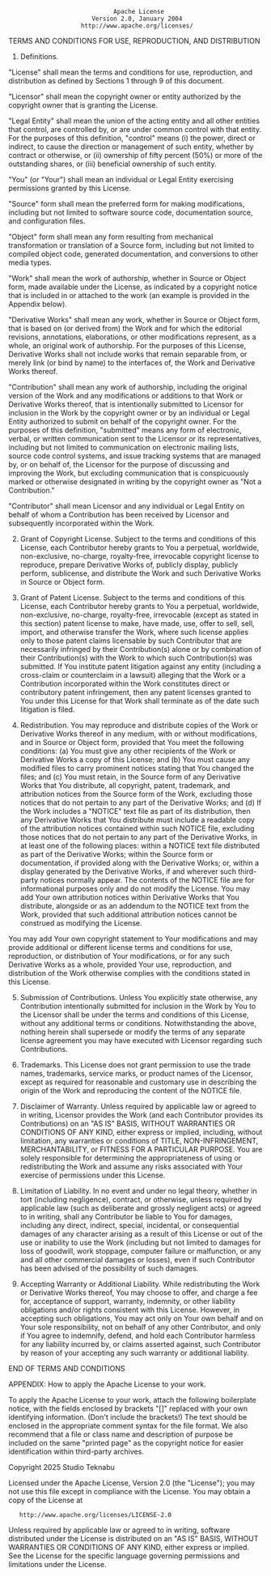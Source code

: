                                  Apache License
                           Version 2.0, January 2004
                        http://www.apache.org/licenses/

TERMS AND CONDITIONS FOR USE, REPRODUCTION, AND DISTRIBUTION

1. Definitions.

"License" shall mean the terms and conditions for use, reproduction,
and distribution as defined by Sections 1 through 9 of this document.

"Licensor" shall mean the copyright owner or entity authorized by
the copyright owner that is granting the License.

"Legal Entity" shall mean the union of the acting entity and all other
entities that control, are controlled by, or are under common control
with that entity. For the purposes of this definition, "control" means
(i) the power, direct or indirect, to cause the direction or management
of such entity, whether by contract or otherwise, or (ii) ownership of
fifty percent (50%) or more of the outstanding shares, or (iii)
beneficial ownership of such entity.

"You" (or "Your") shall mean an individual or Legal Entity exercising
permissions granted by this License.

"Source" form shall mean the preferred form for making modifications,
including but not limited to software source code, documentation source,
and configuration files.

"Object" form shall mean any form resulting from mechanical transformation
or translation of a Source form, including but not limited to compiled
object code, generated documentation, and conversions to other media types.

"Work" shall mean the work of authorship, whether in Source or Object form,
made available under the License, as indicated by a copyright notice that
is included in or attached to the work (an example is provided in the
Appendix below).

"Derivative Works" shall mean any work, whether in Source or Object form,
that is based on (or derived from) the Work and for which the editorial
revisions, annotations, elaborations, or other modifications represent,
as a whole, an original work of authorship. For the purposes of this
License, Derivative Works shall not include works that remain separable
from, or merely link (or bind by name) to the interfaces of, the Work
and Derivative Works thereof.

"Contribution" shall mean any work of authorship, including the original
version of the Work and any modifications or additions to that Work or
Derivative Works thereof, that is intentionally submitted to Licensor for
inclusion in the Work by the copyright owner or by an individual or
Legal Entity authorized to submit on behalf of the copyright owner.
For the purposes of this definition, "submitted" means any form of
electronic, verbal, or written communication sent to the Licensor or its
representatives, including but not limited to communication on electronic
mailing lists, source code control systems, and issue tracking systems
that are managed by, or on behalf of, the Licensor for the purpose of
discussing and improving the Work, but excluding communication that is
conspicuously marked or otherwise designated in writing by the copyright
owner as "Not a Contribution."

"Contributor" shall mean Licensor and any individual or Legal Entity on
behalf of whom a Contribution has been received by Licensor and
subsequently incorporated within the Work.

2. Grant of Copyright License. Subject to the terms and conditions of
this License, each Contributor hereby grants to You a perpetual,
worldwide, non-exclusive, no-charge, royalty-free, irrevocable copyright
license to reproduce, prepare Derivative Works of, publicly display,
publicly perform, sublicense, and distribute the Work and such Derivative
Works in Source or Object form.

3. Grant of Patent License. Subject to the terms and conditions of this
License, each Contributor hereby grants to You a perpetual, worldwide,
non-exclusive, no-charge, royalty-free, irrevocable (except as stated in
this section) patent license to make, have made, use, offer to sell, sell,
import, and otherwise transfer the Work, where such license applies only
to those patent claims licensable by such Contributor that are necessarily
infringed by their Contribution(s) alone or by combination of their
Contribution(s) with the Work to which such Contribution(s) was submitted.
If You institute patent litigation against any entity (including a
cross-claim or counterclaim in a lawsuit) alleging that the Work or a
Contribution incorporated within the Work constitutes direct or
contributory patent infringement, then any patent licenses granted to You
under this License for that Work shall terminate as of the date such
litigation is filed.

4. Redistribution. You may reproduce and distribute copies of the Work or
Derivative Works thereof in any medium, with or without modifications, and
in Source or Object form, provided that You meet the following conditions:
(a) You must give any other recipients of the Work or Derivative Works a
copy of this License; and
(b) You must cause any modified files to carry prominent notices stating
that You changed the files; and
(c) You must retain, in the Source form of any Derivative Works that You
distribute, all copyright, patent, trademark, and attribution notices from
the Source form of the Work, excluding those notices that do not pertain
to any part of the Derivative Works; and
(d) If the Work includes a "NOTICE" text file as part of its distribution,
then any Derivative Works that You distribute must include a readable copy
of the attribution notices contained within such NOTICE file, excluding
those notices that do not pertain to any part of the Derivative Works,
in at least one of the following places: within a NOTICE text file
distributed as part of the Derivative Works; within the Source form or
documentation, if provided along with the Derivative Works; or, within a
display generated by the Derivative Works, if and wherever such third-party
notices normally appear. The contents of the NOTICE file are for
informational purposes only and do not modify the License. You may add
Your own attribution notices within Derivative Works that You distribute,
alongside or as an addendum to the NOTICE text from the Work, provided
that such additional attribution notices cannot be construed as modifying
the License.

You may add Your own copyright statement to Your modifications and may
provide additional or different license terms and conditions for use,
reproduction, or distribution of Your modifications, or for any such
Derivative Works as a whole, provided Your use, reproduction, and
distribution of the Work otherwise complies with the conditions stated
in this License.

5. Submission of Contributions. Unless You explicitly state otherwise,
any Contribution intentionally submitted for inclusion in the Work by You
to the Licensor shall be under the terms and conditions of this License,
without any additional terms or conditions. Notwithstanding the above,
nothing herein shall supersede or modify the terms of any separate license
agreement you may have executed with Licensor regarding such Contributions.

6. Trademarks. This License does not grant permission to use the trade
names, trademarks, service marks, or product names of the Licensor, except
as required for reasonable and customary use in describing the origin of
the Work and reproducing the content of the NOTICE file.

7. Disclaimer of Warranty. Unless required by applicable law or agreed to
in writing, Licensor provides the Work (and each Contributor provides its
Contributions) on an "AS IS" BASIS, WITHOUT WARRANTIES OR CONDITIONS OF
ANY KIND, either express or implied, including, without limitation, any
warranties or conditions of TITLE, NON-INFRINGEMENT, MERCHANTABILITY, or
FITNESS FOR A PARTICULAR PURPOSE. You are solely responsible for determining
the appropriateness of using or redistributing the Work and assume any risks
associated with Your exercise of permissions under this License.

8. Limitation of Liability. In no event and under no legal theory, whether
in tort (including negligence), contract, or otherwise, unless required by
applicable law (such as deliberate and grossly negligent acts) or agreed to
in writing, shall any Contributor be liable to You for damages, including any
direct, indirect, special, incidental, or consequential damages of any character
arising as a result of this License or out of the use or inability to use the
Work (including but not limited to damages for loss of goodwill, work stoppage,
computer failure or malfunction, or any and all other commercial damages or
losses), even if such Contributor has been advised of the possibility of such
damages.

9. Accepting Warranty or Additional Liability. While redistributing the Work
or Derivative Works thereof, You may choose to offer, and charge a fee for,
acceptance of support, warranty, indemnity, or other liability obligations
and/or rights consistent with this License. However, in accepting such
obligations, You may act only on Your own behalf and on Your sole
responsibility, not on behalf of any other Contributor, and only if You agree
to indemnify, defend, and hold each Contributor harmless for any liability
incurred by, or claims asserted against, such Contributor by reason of your
accepting any such warranty or additional liability.

END OF TERMS AND CONDITIONS

APPENDIX: How to apply the Apache License to your work.

To apply the Apache License to your work, attach the following boilerplate
notice, with the fields enclosed by brackets "[]" replaced with your own
identifying information. (Don't include the brackets!)  The text should be
enclosed in the appropriate comment syntax for the file format. We also
recommend that a file or class name and description of purpose be included
on the same "printed page" as the copyright notice for easier identification
within third-party archives.

   Copyright 2025 Studio Teknabu

   Licensed under the Apache License, Version 2.0 (the "License");
   you may not use this file except in compliance with the License.
   You may obtain a copy of the License at

       http://www.apache.org/licenses/LICENSE-2.0

   Unless required by applicable law or agreed to in writing, software
   distributed under the License is distributed on an "AS IS" BASIS,
   WITHOUT WARRANTIES OR CONDITIONS OF ANY KIND, either express or implied.
   See the License for the specific language governing permissions and
   limitations under the License.
